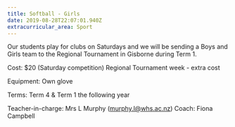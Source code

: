 ```yaml
---
title: Softball - Girls
date: 2019-08-28T22:07:01.940Z
extracurricular_area: Sport
---
```

Our students play for clubs on Saturdays and we will be sending a Boys and Girls team to the Regional Tournament in Gisborne during Term 1.

Cost: $20 (Saturday competition)
Regional Tournament week - extra cost

Equipment: Own glove

Terms: Term 4 & Term 1 the following year 

Teacher-in-charge: Mrs L Murphy (murphy.l@whs.ac.nz)
Coach: Fiona Campbell
